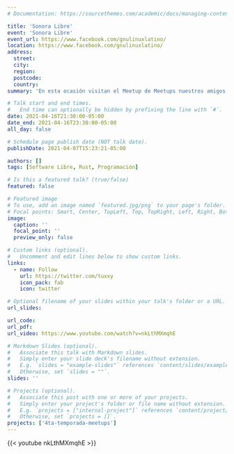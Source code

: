 ```yaml
---
# Documentation: https://sourcethemes.com/academic/docs/managing-content/

title: 'Sonora Libre'
event: 'Sonora Libre'
event_url: https://www.facebook.com/gnulinuxlatino/
location: https://www.facebook.com/gnulinuxlatino/
address:
  street:
  city:
  region:
  postcode:
  country:
summary: 'En esta ocasión visitan el Meetup de Meetups nuestros amigos Iván, Gamaliel y Julio de Sonora Libre, una iniciativa con proyecto de ley que establece la creación, desarrollo, utilización y difusión del Software Libre y de Código Abierto en el Estado de Sonora. Los invitamos para aprender más al respecto.'

# Talk start and end times.
#   End time can optionally be hidden by prefixing the line with `#`.
date: 2021-04-16T21:30:00-05:00
date_end: 2021-04-16T23:30:00-05:00
all_day: false

# Schedule page publish date (NOT talk date).
publishDate: 2021-04-07T15:23:21-05:00

authors: []
tags: [Software Libre, Rust, Programación]

# Is this a featured talk? (true/false)
featured: false

# Featured image
# To use, add an image named `featured.jpg/png` to your page's folder.
# Focal points: Smart, Center, TopLeft, Top, TopRight, Left, Right, BottomLeft, Bottom, BottomRight.
image:
  caption: ''
  focal_point: ''
  preview_only: false

# Custom links (optional).
#   Uncomment and edit lines below to show custom links.
links:
  - name: Follow
    url: https://twitter.com/tuxxy
    icon_pack: fab
    icon: twitter

# Optional filename of your slides within your talk's folder or a URL.
url_slides:

url_code:
url_pdf:
url_video: https://www.youtube.com/watch?v=nkLthMXmqhE

# Markdown Slides (optional).
#   Associate this talk with Markdown slides.
#   Simply enter your slide deck's filename without extension.
#   E.g. `slides = "example-slides"` references `content/slides/example-slides.md`.
#   Otherwise, set `slides = ""`.
slides: ''

# Projects (optional).
#   Associate this post with one or more of your projects.
#   Simply enter your project's folder or file name without extension.
#   E.g. `projects = ["internal-project"]` references `content/project/deep-learning/index.md`.
#   Otherwise, set `projects = []`.
projects: ['4ta-temporada-meetups']
---
```


{{< youtube nkLthMXmqhE >}}
